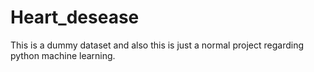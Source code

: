 # Heart_desease
This is a dummy dataset and also this is just a normal project regarding python machine learning.
